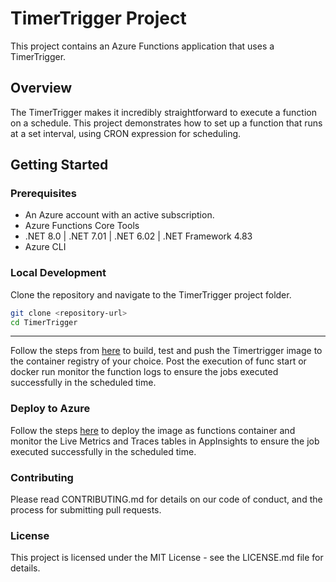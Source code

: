 # TimerTrigger Project

This project contains an Azure Functions application that uses a TimerTrigger.

## Overview

The TimerTrigger makes it incredibly straightforward to execute a function on a schedule. This project demonstrates how to set up a function that runs at a set interval, using CRON expression for scheduling.

## Getting Started

### Prerequisites

- An Azure account with an active subscription.
- Azure Functions Core Tools
- .NET 8.0 | .NET 7.01 | .NET 6.02 | .NET Framework 4.83
- Azure CLI

### Local Development

Clone the repository and navigate to the TimerTrigger project folder.

```bash
git clone <repository-url>
cd TimerTrigger
```
---

Follow the steps from [here](https://github.com/Azure/azure-functions-on-container-apps/blob/main/README.md#build-the-container-image-and-test-locally) to build, test and push
the Timertrigger image to the container registry of your choice. Post the execution of func start or docker run monitor the function logs to ensure the jobs executed successfully in the
scheduled time.

### Deploy to Azure

Follow the steps [here](https://github.com/Azure/azure-functions-on-container-apps/blob/main/README.md#create-azure-resources) to deploy the image as functions container and monitor
the Live Metrics and Traces tables in AppInsights to ensure the job executed successfully in the scheduled time.

### Contributing
Please read CONTRIBUTING.md for details on our code of conduct, and the process for submitting pull requests.

### License
This project is licensed under the MIT License - see the LICENSE.md file for details.
